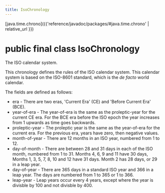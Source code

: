 ```yaml
---
title: IsoChronology
---
```


[java.time.chrono]({{'reference/javadoc/packages/#java.time.chrono' | relative_url }})

# public final class IsoChronology


The ISO calendar system.
 <p>
 This chronology defines the rules of the ISO calendar system.
 This calendar system is based on the ISO-8601 standard, which is the
 <i>de facto</i> world calendar.
 <p>
 The fields are defined as follows:
 <ul>
 <li>era - There are two eras, 'Current Era' (CE) and 'Before Current Era' (BCE).
 <li>year-of-era - The year-of-era is the same as the proleptic-year for the current CE era.
  For the BCE era before the ISO epoch the year increases from 1 upwards as time goes backwards.
 <li>proleptic-year - The proleptic year is the same as the year-of-era for the
  current era. For the previous era, years have zero, then negative values.
 <li>month-of-year - There are 12 months in an ISO year, numbered from 1 to 12.
 <li>day-of-month - There are between 28 and 31 days in each of the ISO month, numbered from 1 to 31.
  Months 4, 6, 9 and 11 have 30 days, Months 1, 3, 5, 7, 8, 10 and 12 have 31 days.
  Month 2 has 28 days, or 29 in a leap year.
 <li>day-of-year - There are 365 days in a standard ISO year and 366 in a leap year.
  The days are numbered from 1 to 365 or 1 to 366.
 <li>leap-year - Leap years occur every 4 years, except where the year is divisble by 100 and not divisble by 400.
 </ul>